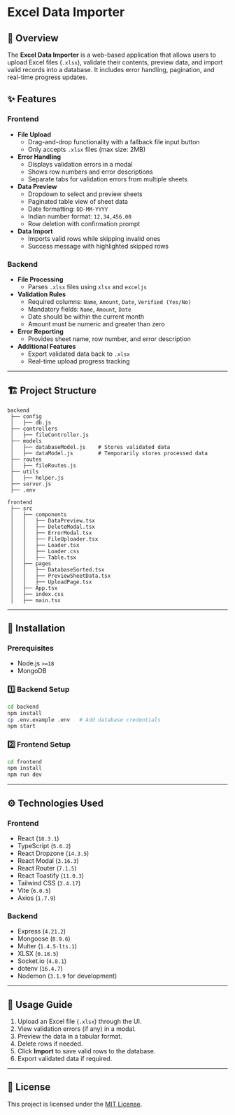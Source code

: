 # Excel Data Importer

## 📌 Overview
The **Excel Data Importer** is a web-based application that allows users to upload Excel files (`.xlsx`), validate their contents, preview data, and import valid records into a database. It includes error handling, pagination, and real-time progress updates.

## ✨ Features

### **Frontend**
- **File Upload**  
  - Drag-and-drop functionality with a fallback file input button  
  - Only accepts `.xlsx` files (max size: 2MB)  
- **Error Handling**  
  - Displays validation errors in a modal  
  - Shows row numbers and error descriptions  
  - Separate tabs for validation errors from multiple sheets  
- **Data Preview**  
  - Dropdown to select and preview sheets  
  - Paginated table view of sheet data  
  - Date formatting: `DD-MM-YYYY`  
  - Indian number format: `12,34,456.00`  
  - Row deletion with confirmation prompt  
- **Data Import**  
  - Imports valid rows while skipping invalid ones  
  - Success message with highlighted skipped rows  

### **Backend**
- **File Processing**  
  - Parses `.xlsx` files using `xlsx` and `exceljs`  
- **Validation Rules**  
  - Required columns: `Name`, `Amount`, `Date`, `Verified (Yes/No)`  
  - Mandatory fields: `Name`, `Amount`, `Date`  
  - Date should be within the current month  
  - Amount must be numeric and greater than zero  
- **Error Reporting**  
  - Provides sheet name, row number, and error description  
- **Additional Features**  
  - Export validated data back to `.xlsx`  
  - Real-time upload progress tracking  

---

## 🏗️ Project Structure

```
backend
 ├── config
 │   ├── db.js
 ├── controllers
 │   ├── fileController.js
 ├── models
 │   ├── databaseModel.js    # Stores validated data
 │   ├── dataModel.js        # Temporarily stores processed data
 ├── routes
 │   ├── fileRoutes.js
 ├── utils
 │   ├── helper.js
 ├── server.js
 ├── .env

frontend
 ├── src
 │   ├── components
 │   │   ├── DataPreview.tsx
 │   │   ├── DeleteModal.tsx
 │   │   ├── ErrorModal.tsx
 │   │   ├── FileUploader.tsx
 │   │   ├── Loader.tsx
 │   │   ├── Loader.css
 │   │   ├── Table.tsx
 │   ├── pages
 │   │   ├── DatabaseSorted.tsx
 │   │   ├── PreviewSheetData.tsx
 │   │   ├── UploadPage.tsx
 │   ├── App.tsx
 │   ├── index.css
 │   ├── main.tsx
```

---

## 🚀 Installation

### **Prerequisites**
- Node.js `>=18`
- MongoDB

### **1️⃣ Backend Setup**
```sh
cd backend
npm install
cp .env.example .env   # Add database credentials
npm start
```

### **2️⃣ Frontend Setup**
```sh
cd frontend
npm install
npm run dev
```

---

## ⚙️ Technologies Used

### **Frontend**
- React (`18.3.1`)
- TypeScript (`5.6.2`)
- React Dropzone (`14.3.5`)
- React Modal (`3.16.3`)
- React Router (`7.1.5`)
- React Toastify (`11.0.3`)
- Tailwind CSS (`3.4.17`)
- Vite (`6.0.5`)
- Axios (`1.7.9`)

### **Backend**
- Express (`4.21.2`)
- Mongoose (`8.9.6`)
- Multer (`1.4.5-lts.1`)
- XLSX (`0.18.5`)
- Socket.io (`4.8.1`)
- dotenv (`16.4.7`)
- Nodemon (`3.1.9` for development)

---

## 🎯 Usage Guide

1. Upload an Excel file (`.xlsx`) through the UI.
2. View validation errors (if any) in a modal.
3. Preview the data in a tabular format.
4. Delete rows if needed.
5. Click **Import** to save valid rows to the database.
6. Export validated data if required.

---

## 📜 License
This project is licensed under the [MIT License](LICENSE).
